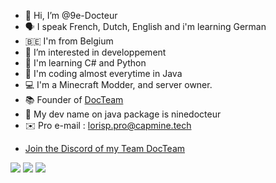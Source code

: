 - 👋 Hi, I’m @9e-Docteur
- 🗣 I speak French, Dutch, English and i'm learning German
- 🇧🇪 I'm from Belgium
- 👀 I’m interested in developpement
- 👾 I'm learning C# and Python
- 🤖 I'm coding almost everytime in Java
- 💻 I'm a Minecraft Modder, and server owner.
- 📚 Founder of [DocTeam](https://discord.gg/7VA9X67xRB)
- 📂 My dev name on java package is ninedocteur
- ✉️ Pro e-mail : lorisp.pro@capmine.tech

* [Join the Discord of my Team DocTeam](https://discord.gg/7VA9X67xRB)

![](https://raw.githubusercontent.com/username/github-stats/master/generated/overview.svg#gh-dark-mode-only)
<img src="https://github-readme-stats.vercel.app/api?username=9e-Docteur&theme=dark&show_icons=true">
<img src="https://github-readme-stats.vercel.app/api/top-langs/?username=9e-Docteur&theme=radical&layout=compact">
